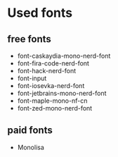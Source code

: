 # Used fonts

## free fonts
- font-caskaydia-mono-nerd-font
- font-fira-code-nerd-font
- font-hack-nerd-font
- font-input
- font-iosevka-nerd-font
- font-jetbrains-mono-nerd-font
- font-maple-mono-nf-cn
- font-zed-mono-nerd-font

## paid fonts
- Monolisa

